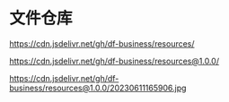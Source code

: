 # 文件仓库


https://cdn.jsdelivr.net/gh/df-business/resources/

https://cdn.jsdelivr.net/gh/df-business/resources@1.0.0/

https://cdn.jsdelivr.net/gh/df-business/resources@1.0.0/20230611165906.jpg


